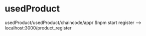 # usedProduct
usedProduct/usedProduct/chaincode/app/
$npm start
register --> localhost:3000/product_register
